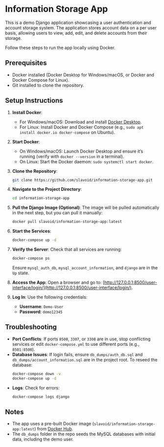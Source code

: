 # Information Storage App

This is a demo Django application showcasing a user authentication and account storage system.
The application stores account data on a per user basis, allowing users to view, add, edit, and delete
accounts from their storage.

Follow these steps to run the app locally using Docker.

## Prerequisites
- Docker installed (Docker Desktop for Windows/macOS, or Docker and Docker Compose for Linux).
- Git installed to clone the repository.

## Setup Instructions
1. **Install Docker**:
   - For Windows/macOS: Download and install [Docker Desktop](https://www.docker.com/products/docker-desktop/).
   - For Linux: Install Docker and Docker Compose (e.g., `sudo apt install docker.io docker-compose` on Ubuntu).

2. **Start Docker**:
   - On Windows/macOS: Launch Docker Desktop and ensure it’s running (verify with `docker --version` in a terminal).
   - On Linux: Start the Docker daemon: `sudo systemctl start docker`.

3. **Clone the Repository**:
   ```bash
   git clone https://github.com/slavoid/information-storage-app.git
   ```

4. **Navigate to the Project Directory**:
   ```bash
   cd information-storage-app
   ```

5. **Pull the Django Image (Optional)**:
   The image will be pulled automatically in the next step, but you can pull it manually:
   ```bash
   docker pull slavoid/information-storage-app:latest
   ```

6. **Start the Services**:
   ```bash
   docker-compose up -d
   ```

7. **Verify the Server**:
   Check that all services are running:
   ```bash
   docker-compose ps
   ```
   Ensure `mysql_auth_db`, `mysql_account_information`, and `django` are in the `Up` state.

8. **Access the App**:
   Open a browser and go to: [http://127.0.0.1:8500/user-interface/login/](http://127.0.0.1:8500/user-interface/login/).

9. **Log In**:
   Use the following credentials:
   - **Username**: `Demo-User`
   - **Password**: `demo12345`

## Troubleshooting
- **Port Conflicts**: If ports `8500`, `3307`, or `3308` are in use, stop conflicting services or edit `docker-compose.yml` to use different ports (e.g., `8501:8500`).
- **Database Issues**: If login fails, ensure `db_dumps/auth_db.sql` and `db_dumps/account_information.sql` are in the project root. To reseed the database:
  ```bash
  docker-compose down -v
  docker-compose up -d
  ```
- **Logs**: Check for errors:
  ```bash
  docker-compose logs django
  ```

## Notes
- The app uses a pre-built Docker image (`slavoid/information-storage-app:latest`) from [Docker Hub](https://hub.docker.com/r/slavoid/information-storage-app).
- The `db_dumps` folder in the repo seeds the MySQL databases with initial data, including the demo user.
